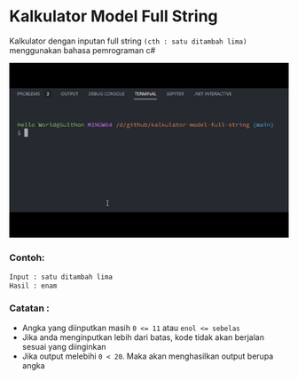 # Kalkulator Model Full String
Kalkulator dengan inputan full string `(cth : satu ditambah lima)` menggunakan bahasa pemrograman c#

![](https://github.com/sulthonaw/kalkulator-model-full-string/blob/main/assets/ezgif.com-video-to-gif.gif)

### Contoh: 
```
Input : satu ditambah lima
Hasil : enam
```

### Catatan :
- Angka yang diinputkan masih `0 <= 11` atau `enol <= sebelas`
- Jika anda menginputkan lebih dari batas, kode tidak akan berjalan sesuai yang diinginkan
- Jika output melebihi `0 < 20`. Maka akan menghasilkan output berupa angka 
